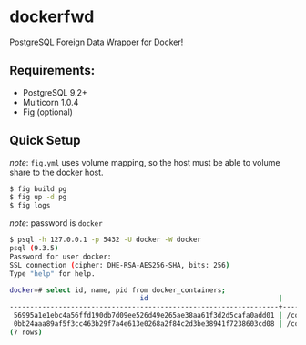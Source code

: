 dockerfwd
=========

PostgreSQL Foreign Data Wrapper for Docker!

Requirements:
-------------

* PostgreSQL 9.2+
* Multicorn 1.0.4
* Fig (optional)

Quick Setup
-----------

_note_: `fig.yml` uses volume mapping, so the host must be able to volume share
to the docker host.

```bash
$ fig build pg
$ fig up -d pg
$ fig logs
```


_note_: password is `docker`

```bash
$ psql -h 127.0.0.1 -p 5432 -U docker -W docker
psql (9.3.5)
Password for user docker:
SSL connection (cipher: DHE-RSA-AES256-SHA, bits: 256)
Type "help" for help.

docker=# select id, name, pid from docker_containers;
                                id                                |      name      |  pid
------------------------------------------------------------------+----------------+-------
 56995a1e1ebc4a56ffd190db7d09ee526d49e265ae38aa61f3d2d5cafa0add01 | /code_pg_1     | 13076
 0bb24aaa89af5f3cc463b29f7a4e613e0268a2f84c2d3be38941f7238603cd08 | /code_pg_run_5 |
(7 rows)
```
